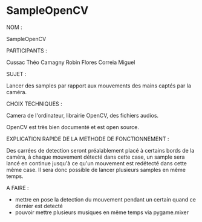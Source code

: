 # SampleOpenCV

NOM :

SampleOpenCV

PARTICIPANTS :

Cussac Théo
Camagny Robin
Flores Correia Miguel

SUJET :

Lancer des samples par rapport aux mouvements des mains captés par la caméra.


CHOIX TECHNIQUES :

Camera de l'ordinateur, librairie OpenCV, des fichiers audios.

OpenCV est très bien documenté et est open source.

EXPLICATION RAPIDE DE LA METHODE DE FONCTIONNEMENT :

Des carrées de detection seront préalablement placé à certains bords de la caméra, à chaque mouvement détecté dans cette case, un sample sera lancé en continue jusqu'à ce qu'un mouvement est redétecté dans cette même case. Il sera donc possible de lancer plusieurs samples en même temps.

A FAIRE :

- mettre en pose la detection du mouvement pendant un certain quand ce dernier est detecté
- pouvoir mettre plusieurs musiques en même temps via pygame.mixer
